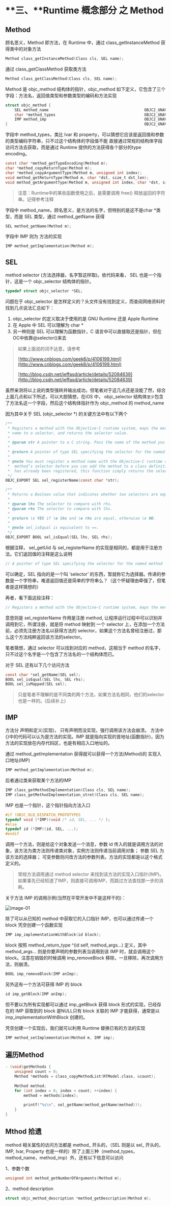 # **三、**Runtime  概念部分 之 Method

## **Method**

顾名思义，Method 即方法，在 Runtime 中，通过 class_getInstanceMethod 获得类中的对象方法

```objective-c
Method class_getInstanceMethod(Class cls, SEL name);
```

通过 class_getClassMethod 获取类方法

```objective-c
Method class_getClassMethod(Class cls, SEL name);

```

Method 是 objc_method 结构体的指针，objc_method 如下定义，它包含了三个字段：方法名，返回值类型和参数类型的编码和方法实现

```objective-c
struct objc_method {
    SEL method_name                                          OBJC2_UNAVAILABLE;
    char *method_types                                       OBJC2_UNAVAILABLE;
    IMP method_imp                                           OBJC2_UNAVAILABLE;
}                                                            OBJC2_UNAVAILABLE;
```

字段中 method_types，类比 Ivar 和 property，可以猜想它应该是返回值和参数的类型编码字符串，只不过这个结构体的字段值不能 直接通过常规的结构体字段访问方法去获取，而是通过 Runtime 提供的方法获得各个部分的type encoding。

```objective-c
const char *method_getTypeEncoding(Method m);
char *method_copyReturnType(Method m);
char *method_copyArgumentType(Method m, unsigned int index);
void method_getReturnType(Method m, char *dst, size_t dst_len);
void method_getArgumentType(Method m, unsigned int index, char *dst, size_t dst_len); 
```

> 注意：Runtime中的某些函数使用之后，是需要调用 free() 释放返回的字符串。记得参考注释

字段中 method_name，顾名思义，是方法的名字，但特别的是这不是char *类型，而是 SEL 类型，通过  method_getName 获得

```objective-c
SEL method_getName(Method m);
```

字段中 IMP 则为 方法的实现 

```objective-c
IMP method_getImplementation(Method m);
```



## SEL

method selector (方法选择器，名字暂这样取)。依代码来看， SEL 也是一个指针，这是一个 objc_selector 结构体的指针。

```objective-c
typedef struct objc_selector *SEL;
```

问题在于 objc_selector 是怎样定义的？头文件没有找到定义，而查阅网络资料时找到几点说法汇总如下：

1. objc_selector 的定义取决于使用的是 GNU Runtime 还是 Apple Runtime
2. 在 Apple 中 SEL 可以理解为 char *
3. 另一种则是 SEL 可以理解为函数指针，C 语言中可以直接取还是指针，但在OC中依靠@selector()来去

> 如果上面说的词不达意，请参考
>
> [http://www.cnblogs.com/geek6/p/4106199.html](http://www.cnblogs.com/geek6/p/4106199.html)
>
> [http://blog.csdn.net/jeffasd/article/details/52084639](http://blog.csdn.net/jeffasd/article/details/52084639)

虽然亲测将以上说的类型强转并输出成功，但笔者对于这几点还是没能了然，综合上面几点和以下所述，可以大胆猜想，在iOS 中， objc_selector 结构体`至少`包含了方法名这一个字段，然后这个结构体指针作为 objc_method 的 method_name

因为其中关于 SEL (objc_selector *) 的关键方法中有以下两个

```objective-c
/** 
 * Registers a method with the Objective-C runtime system, maps the method 
 * name to a selector, and returns the selector value.
 * 
 * @param str A pointer to a C string. Pass the name of the method you wish to register.
 * 
 * @return A pointer of type SEL specifying the selector for the named method.
 * 
 * @note You must register a method name with the Objective-C runtime system to obtain the
 *  method’s selector before you can add the method to a class definition. If the method name
 *  has already been registered, this function simply returns the selector.
 */
OBJC_EXPORT SEL sel_registerName(const char *str);

/** 
 * Returns a Boolean value that indicates whether two selectors are equal.
 * 
 * @param lhs The selector to compare with rhs.
 * @param rhs The selector to compare with lhs.
 * 
 * @return \c YES if \e lhs and \e rhs are equal, otherwise \c NO.
 * 
 * @note sel_isEqual is equivalent to ==.
 */
OBJC_EXPORT BOOL sel_isEqual(SEL lhs, SEL rhs); 
```

根据注释， sel_getUid 与 sel_registerName 的实现是相同的，都是用于注册方法。它们返回值的注释是这么说明

```objective-c
// A pointer of type SEL specifying the selector for the named method
```

可以确定，SEL 指向的是一个叫 ‘selector’ 的东西，暂就称它为选择器。传递的参数是一个字符串，难道返回值还是简单的字符串么？（这个怀疑理由牵强了，但笔者是这样猜想的）

再者，看下面这段注释：

```objective-c
// Registers a method with the Objective-C runtime system, maps the method name to a selector, and returns the selector value.
```

意思则是 sel_registerName 作用是注册 method, 让程序运行过程中可以识别并调用到它，所谓注册，就是将 method 映射到 一个 selector 上，在添加一个方法前，必须先注册方法名以获得方法的 selector，如果这个方法名曾经注册过，那么这个方法纯粹返回该方法的selector。 

笔者猜想，通过 selector 可以找到对应的 method，这相当于 method 的名字，只不过这个名字是一个包含了方法名的一个结构体而已。

对于 SEL 还有以下几个访问方法

```objective-c
const char *sel_getName(SEL sel);
BOOL sel_isEqual(SEL lhs, SEL rhs);
BOOL sel_isMapped(SEL sel);
```

> 只是笔者不理解的是不同类的两个方法，如果方法名相同，他们的selector也是一样的。(后续补上)



## IMP

方法分 声明和定义(实现)， 只有声明而没实现，强行调用该方法会崩溃。 方法中{}中的代码可以认为是方法的实现。IMP 就是指向实现的首地址(函数指针)，因为方法的实现放在内存代码区，也是有相应入口地址的。

通过 method_getImplementation 获得就可以获得一个方法(Method)的 实现入口地址(IMP)

```objective-c
IMP method_getImplementation(Method m);
```

后者通过类来获取某个方法的IMP

```objective-c
IMP class_getMethodImplementation(Class cls, SEL name);
IMP class_getMethodImplementation_stret(Class cls, SEL name);
```

IMP 也是一个指针，这个指针指向方法入口

```objective-c
#if !OBJC_OLD_DISPATCH_PROTOTYPES
typedef void (*IMP)(void /* id, SEL, ... */ ); 
#else
typedef id (*IMP)(id, SEL, ...); 
#endif
```

调用一个方法，则是给这个对象发送一个消息，参数 id 传入的就是调用方法的对象，该方法为类方法则传递类对象，实例方法则传递当前调用对象； 参数 SEL 为该方法的选择器； 可变参数则问改方法的参数列表。方法的实现都是以这个格式定义的。

> 常规方法调用通过 method selector 来找到该方法的实现入口指针(IMP)。如果事先已经知道了IMP，则直接可调用IMP，而跳过方法查找那一步的消耗。



关于方法 IMP 的调用示例(当然在平常开发中不是这样干的)：

![image-01](https://github.com/ICZhuang/Runtime/blob/master/image/03_01.png?raw=true)

除了可以从已知的 method 中获取它的入口指针 IMP，也可以通过传递一个 block 凭空创建一个函数实现

```objective-c
IMP imp_implementationWithBlock(id block);
```

block 按照 method_return_type ^(id self, method_args...) 定义，其中 method_args… 则是你要声明的参数列表当调用到该 IMP 时，就会调用这个 block。注意在销毁的时候调用 imp_removeBlock 移除，一旦移除，再次调用方法，则崩溃。

```objective-c
BOOL imp_removeBlock(IMP anImp);
```

另外这有一个方法可获得 IMP 的 block

```objective-c
id imp_getBlock(IMP anImp);
```

但不要以为所有实现都可以通过 imp_getBlock 获得 block 形式的实现，已经存在的 IMP 获取到的 block 是NULL只有 block 关联的 IMP 才能获得，通常是以 imp_implementationWithBlock 创建的。

凭空创建一个实现后，我们就可以利用 Runtime 替换已有的方法的实现

```objective-c
IMP method_setImplementation(Method m, IMP imp);
```



## 遍历Method

```objective-c
- (void)getMethods {
    unsigned count = 0;
    Method *methods = class_copyMethodList(RTModel.class, &count);
    
    Method method;
    for (int index = 0; index < count; ++index) {
        method = methods[index];
        
        printf("%s\n", sel_getName(method_getName(method)));
    }
}
```



## Mthod 拾遗

method 相关属性的访问方法都是 method_ 开头的，（SEL 则是以 sel_ 开头的，IMP, Ivar, Property 也是一样的）除了上面三种（method_types，method_name，method_imp）外，还有以下信息可以访问

1、参数个数

```objective-c
unsigned int method_getNumberOfArguments(Method m);
```

2、method description

```objective-c
struct objc_method_description *method_getDescription(Method m);
```
